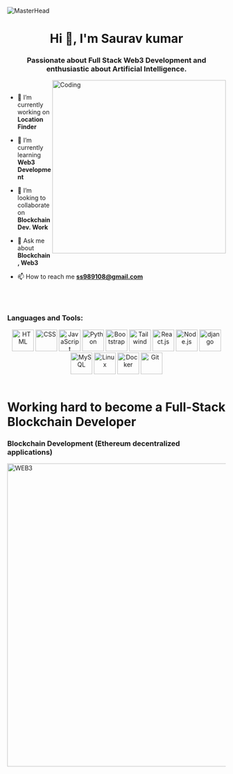 ![MasterHead](https://feature.undp.org/beyond-bitcoin/assets/hxFnAcINBZ/block2.gif)
<h1 align="center">Hi 👋, I'm Saurav kumar</h1>
<h3 align="center">Passionate about Full Stack Web3 Development and enthusiastic about Artificial Intelligence.</h3>
<img align="right" alt="Coding" width="400" src="https://camo.githubusercontent.com/e20822b4282c07ffd010cd05f855a6561d3b62358ca9e607e4901288dd748fcb/68747470733a2f2f63646e2e6472696262626c652e636f6d2f75736572732f323133313939332f73637265656e73686f74732f343934383733362f74686f75676874776f726b732d6769665f6472696262626c652e676966">

<br />

- 🔭 I’m currently working on **Location Finder**

- 🌱 I’m currently learning **Web3 Development**

- 👯 I’m looking to collaborate on **Blockchain Dev. Work**

- 💬 Ask me about **Blockchain, Web3**

- 📫 How to reach me **ss989108@gmail.com**

<p align="left">
</p>


<br />
<br />
<h3 align="left">Languages and Tools:</h3>
<div style="display:inline_block" align="center">
    <img src="https://cdn.iconscout.com/icon/free/png-128/html-3628838-3030115.png" alt="HTML" width="50" height="50">
    <img src="https://cdn.iconscout.com/icon/free/png-256/css-alt-3628710-3029935.png" alt="CSS" width="50" height="50">
    <img src="https://cdn.iconscout.com/icon/free/png-256/javascript-3628858-3029998.png" alt="JavaScript" width="50" height="50">
    <img src="https://cdn.iconscout.com/icon/free/png-128/python-3628999-3030224.png" alt="Python" width="50" height="50">
    <img src="https://cdn.iconscout.com/icon/free/png-128/bootstrap-3628663-3029888.png" alt="Bootstrap" width="50" height="50">
    <img src="https://cdn.iconscout.com/icon/free/png-128/tailwind-css-5285308-4406745.png" alt="Tailwind" width="50" height="50">
    <img src="https://cdn.iconscout.com/icon/free/png-128/react-3-1175109.png" alt="React.js" width="50" height="50">
    <img src="https://cdn.iconscout.com/icon/free/png-128/node-js-3628954-3030179.png" alt="Node.js" width="50" height="50">
    <img src="https://cdn.iconscout.com/icon/free/png-128/django-3628732-3029957.png" alt="django" width="50" height="50">
    <img src="https://cdn.iconscout.com/icon/free/png-128/mysql-4-226026.png" alt="MySQL" width="50" height="50">
    <img src="https://cdn.iconscout.com/icon/free/png-128/linux-3521549-2944967.png" alt="Linux" width="50" height="50">
    <img src="https://cdn.iconscout.com/icon/free/png-128/docker-13-1175230.png" alt="Docker" width="50" height="50">
    <img src="https://cdn.iconscout.com/icon/free/png-128/git-225996.png" alt="Git" width="50" height="50">
</div>
<br>

# Working hard to become a Full-Stack Blockchain Developer  

### Blockchain Development (Ethereum decentralized applications)

<img align="center" alt="WEB3" src="https://i0.wp.com/bitcoinke.io/wp-content/uploads/2022/01/Web-3.0-GIF-2.gif" width="700">



